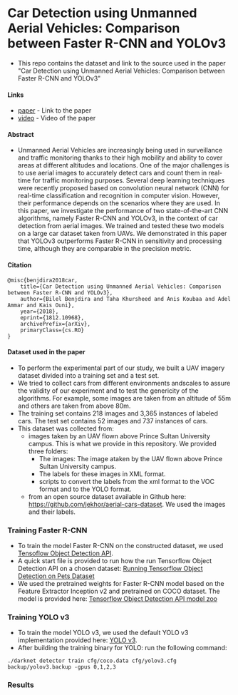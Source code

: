# Car Detection using Unmanned Aerial Vehicles: Comparison between Faster R-CNN and YOLOv3

* This repo contains the dataset and link to the source used in the paper  "Car Detection using Unmanned Aerial Vehicles: Comparison between Faster R-CNN and YOLOv3"

#### Links

* [paper](https://arxiv.org/abs/1812.10968) - Link to the paper
* [video](https://www.youtube.com/watch?v=rlPUhJmKcv4) - Video of the paper

#### Abstract
* Unmanned Aerial Vehicles are increasingly being used in surveillance and traffic monitoring thanks to their high mobility and ability to cover areas at different altitudes and locations. One of the major challenges is to use aerial images to accurately detect cars and count them in real-time for traffic monitoring purposes. Several deep learning techniques were recently proposed based on convolution neural network (CNN) for real-time classification and recognition in computer vision. However, their performance depends on the scenarios where they are used. In this paper, we investigate the performance of two state-of-the-art CNN algorithms, namely Faster R-CNN and YOLOv3, in the context of car detection from aerial images. We trained and tested these two models on a large car dataset taken from UAVs. We demonstrated in this paper that YOLOv3 outperforms Faster R-CNN in sensitivity and processing time, although they are comparable in the precision metric.

#### Citation
```
@misc{benjdira2018car,
    title={Car Detection using Unmanned Aerial Vehicles: Comparison between Faster R-CNN and YOLOv3},
    author={Bilel Benjdira and Taha Khursheed and Anis Koubaa and Adel Ammar and Kais Ouni},
    year={2018},
    eprint={1812.10968},
    archivePrefix={arXiv},
    primaryClass={cs.RO}
}
```

#### Dataset used in the paper
* To perform the experimental part of our study, we built a UAV imagery dataset divided into a training set and a test set. 
* We tried to collect cars from different environments andscales to assure the validity of our experiment and to test the genericity of the algorithms. For example, some images are taken from an altitude of 55m and others are taken from above 80m.
* The training set contains 218 images and 3,365 instances of labeled cars. The test set contains 52 images and 737 instances of cars. 
* This dataset was collected from:
  - images taken by an UAV flown above Prince Sultan University campus. This is what we provide in this repository. We provided three folders:
    - The images: The image ataken by the UAV flown above Prince Sultan University campus.
    - The labels for these images in XML format.
    - scripts to convert the labels from the xml format to the VOC format and to the YOLO format.
  - from an open source dataset available in Github here: https://github.com/jekhor/aerial-cars-dataset. We used the images and their labels.
  
### Training Faster R-CNN
* To train the model Faster R-CNN on the constructed dataset, we used [Tensoflow Object Detection API](https://github.com/tensorflow/models/tree/master/research/object_detection).
* A quick start file is provided to run how the run Tensorflow Object Detection API on a chosen dataset: [Running Tensorflow Object Detection on Pets Dataset](https://github.com/tensorflow/models/blob/master/research/object_detection/g3doc/running_pets.md)
* We used the pretrained weights for Faster R-CNN model based on the Feature Extractor Inception v2 and pretrained on COCO dataset. The model is provided here: [Tensorflow Object Detection API model zoo](https://github.com/tensorflow/models/blob/master/research/object_detection/g3doc/detection_model_zoo.md)

### Training YOLO v3
* To train the model YOLO v3, we used the default YOLO v3 implementation provided here: [YOLO v3](https://pjreddie.com/darknet/yolo/).
* After building the training binary for YOLO: run the following command:
```
./darknet detector train cfg/coco.data cfg/yolov3.cfg backup/yolov3.backup -gpus 0,1,2,3
```
### Results








